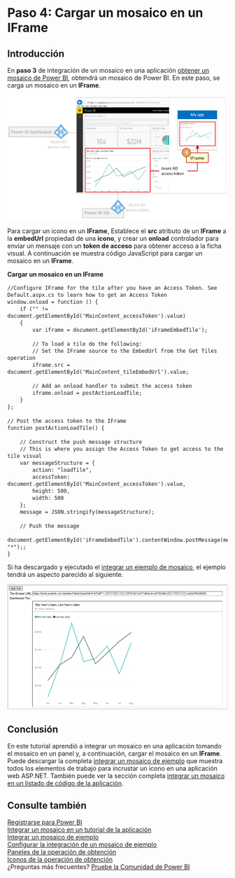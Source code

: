 <properties
   pageTitle="Cargar un mosaico de Power BI en un IFrame"
   description="Tutorial para integrar un mosaico en una aplicación - cargar un mosaico en un IFrame"
   services="powerbi"
   documentationCenter=""
   authors="guyinacube"
   manager="mblythe"
   backup=""
   editor=""
   tags=""
   qualityFocus="monitoring"
   qualityDate=""/>

<tags
   ms.service="powerbi"
   ms.devlang="NA"
   ms.topic="get-started-article"
   ms.tgt_pltfrm="NA"
   ms.workload="powerbi"
   ms.date="08/23/2016"
   ms.author="asaxton"/>

# Paso 4: Cargar un mosaico en un IFrame

## Introducción

En **paso 3** de integración de un mosaico en una aplicación [obtener un mosaico de Power BI](powerbi-developer-integrate-tile-get-tile.md), obtendrá un mosaico de Power BI. En este paso, se carga un mosaico en un **IFrame**.

![](media\powerbi-developer-integrate-tile\integrate-tile-load-tile-iframe.png)

Para cargar un icono en un **IFrame**, Establece el **src** atributo de un **IFrame** a la **embedUrl** propiedad de una **icono**, y crear un **onload** controlador para enviar un mensaje con un **token de acceso** para obtener acceso a la ficha visual. A continuación se muestra código JavaScript para cargar un mosaico en un **IFrame**.

**Cargar un mosaico en un IFrame**

```
//Configure IFrame for the tile after you have an Access Token. See Default.aspx.cs to learn how to get an Access Token
window.onload = function () {
    if ("" != document.getElementById('MainContent_accessToken').value)
    {
        var iframe = document.getElementById('iFrameEmbedTile');

        // To load a tile do the following:
        // Set the IFrame source to the EmbedUrl from the Get Tiles operation
        iframe.src = document.getElementById('MainContent_tileEmbedUrl').value;

        // Add an onload handler to submit the access token
        iframe.onload = postActionLoadTile;
    }
};

// Post the access token to the IFrame
function postActionLoadTile() {

    // Construct the push message structure
    // This is where you assign the Access Token to get access to the tile visual
    var messageStructure = {
        action: "loadTile",
        accessToken: document.getElementById('MainContent_accessToken').value,
        height: 500,
        width: 500
    };
    message = JSON.stringify(messageStructure);

    // Push the message
    document.getElementById('iFrameEmbedTile').contentWindow.postMessage(message, "*");;
}
```

Si ha descargado y ejecutado el [integrar un ejemplo de mosaico](https://github.com/Microsoft/PowerBI-CSharp/tree/master/samples/webforms/integrate-tile-web-app), el ejemplo tendrá un aspecto parecido al siguiente.

![](media\powerbi-developer-integrate-tile\integrate-tile-sample.png)

## Conclusión
En este tutorial aprendió a integrar un mosaico en una aplicación tomando el mosaico en un panel y, a continuación, cargar el mosaico en un **IFrame**. Puede descargar la completa [integrar un mosaico de ejemplo](https://github.com/Microsoft/PowerBI-CSharp/tree/master/samples/webforms/integrate-tile-web-app)  que muestra todos los elementos de trabajo para incrustar un icono en una aplicación web ASP.NET. También puede ver la sección completa [integrar un mosaico en un listado de código de la aplicación](powerbi-developer-integrate-tile-code.md).

## Consulte también

[Registrarse para Power BI](powerbi-admin-free-with-custom-azure-directory.md)  
[Integrar un mosaico en un tutorial de la aplicación](powerbi-developer-integrate-tile.md)  
[Integrar un mosaico de ejemplo](https://github.com/Microsoft/PowerBI-CSharp/tree/master/samples/webforms/integrate-tile-web-app)  
[Configurar la integración de un mosaico de ejemplo](powerbi-developer-integrate-tile-register.md#configure-sample)  
[Paneles de la operación de obtención](https://msdn.microsoft.com/library/mt465739.aspx)  
[Iconos de la operación de obtención](https://msdn.microsoft.com/library/mt465741.aspx)  
¿Preguntas más frecuentes? [Pruebe la Comunidad de Power BI](http://community.powerbi.com/)